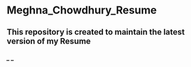 # Meghna_Chowdhury_Resume
## This repository is created to maintain the latest version of my Resume
### *_ <Link to my Resume> _*